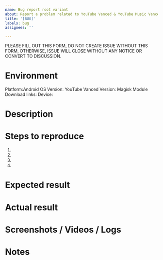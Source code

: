```yaml
---
name: Bug report root variant
about: Report a problem related to YouTube Vanced & YouTube Music Vanced root variant
title: '[BUG]'
labels: bug
assignees: ''

---
```


PLEASE FILL OUT THIS FORM, DO NOT CREATE ISSUE WITHOUT THIS FORM, OTHERWISE, ISSUE WILL CLOSE WITHOUT ANY NOTICE OR CONVERT TO DISCUSSION.

Environment
===========
Platform:Android
OS Version:
YouTube Vanced Version:
Magisk Module Download links: 
Device:

Description
===========


Steps to reproduce
==================
1.
2.
3.
4.


Expected result
===============


Actual result
=============


Screenshots / Videos / Logs
===========================


Notes
=====


